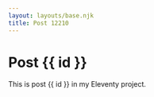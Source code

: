 ```yaml
---
layout: layouts/base.njk
title: Post 12210
---
```


# Post {{ id }}

This is post {{ id }} in my Eleventy project.
